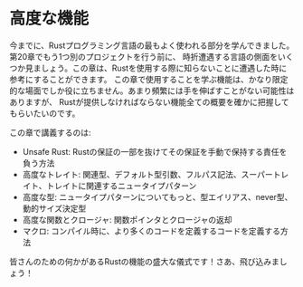 <!--
# Advanced Features
-->

# 高度な機能

<!--
By now, you’ve learned the most commonly used parts of the Rust programming
language. Before we do one more project in Chapter 20, we’ll look at a few
aspects of the language you might run into every once in a while. You can use
this chapter as a reference for when you encounter any unknowns when using
Rust. The features you’ll learn to use in this chapter are useful in very
specific situations. Although you might not reach for them often, we want to
make sure you have a grasp of all the features Rust has to offer.
-->

今までに、Rustプログラミング言語の最もよく使われる部分を学んできました。第20章でもう1つ別のプロジェクトを行う前に、
時折遭遇する言語の側面をいくつか見ましょう。この章は、Rustを使用する際に知らないことに遭遇した時に参考にすることができます。
この章で使用することを学ぶ機能は、かなり限定的な場面でしか役に立ちません。あまり頻繁には手を伸ばすことがない可能性はありますが、
Rustが提供しなければならない機能全ての概要を確かに把握してもらいたいのです。

<!--
In this chapter, we’ll cover:
-->

この章で講義するのは:

<!--
* Unsafe Rust: how to opt out of some of Rust’s guarantees and take
  responsibility for manually upholding those guarantees
* Advanced traits: associated types, default type parameters, fully qualified
  syntax, supertraits, and the newtype pattern in relation to traits
* Advanced types: more about the newtype pattern, type aliases, the never type,
  and dynamically sized types
* Advanced functions and closures: function pointers and returning closures
* Macros: ways to define code that defines more code at compile time
-->

* Unsafe Rust: Rustの保証の一部を抜けてその保証を手動で保持する責任を負う方法
* 高度なトレイト: 関連型、デフォルト型引数、フルパス記法、スーパートレイト、トレイトに関連するニュータイプパターン
* 高度な型: ニュータイプパターンについてもっと、型エイリアス、never型、動的サイズ決定型
* 高度な関数とクロージャ: 関数ポインタとクロージャの返却
* マクロ: コンパイル時に、より多くのコードを定義するコードを定義する方法

<!--
It’s a panoply of Rust features with something for everyone! Let’s dive in!
-->

皆さんのための何かがあるRustの機能の盛大な儀式です！さあ、飛び込みましょう！
